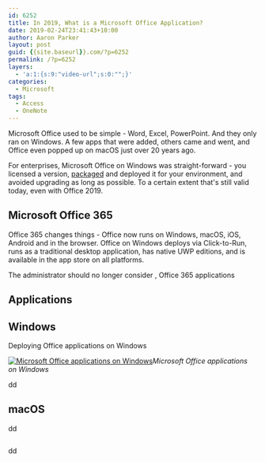 ```yaml
---
id: 6252
title: In 2019, What is a Microsoft Office Application?
date: 2019-02-24T23:41:43+10:00
author: Aaron Parker
layout: post
guid: {{site.baseurl}}.com/?p=6252
permalink: /?p=6252
layers:
  - 'a:1:{s:9:"video-url";s:0:"";}'
categories:
  - Microsoft
tags:
  - Access
  - OneNote
---
```

Microsoft Office used to be simple - Word, Excel, PowerPoint. And they only ran on Windows. A few apps that were added, others came and went, and Office even popped up on macOS just over 20 years ago.

For enterprises, Microsoft Office on Windows was straight-forward - you licensed a version, [packaged]({{site.baseurl}}/office-2013-customization/) and deployed it for your environment, and avoided upgrading as long as possible. To a certain extent that's still valid today, even with Office 2019.

## Microsoft Office 365

Office 365 changes things - Office now runs on Windows, macOS, iOS, Android and in the browser. Office on Windows deploys via Click-to-Run, runs as a traditional desktop application, has native UWP editions, and is available in the app store on all platforms.

The administrator should no longer consider , Office 365 applications 

## Applications

## Windows

Deploying Office applications on Windows 



[<img src="{{site.baseurl}}.com/media/2019/02/Office365-Apps-StartMenu-v2-1024x576.png" alt="Microsoft Office applications on Windows" class="wp-image-6255" srcset="{{site.baseurl}}.com/media/2019/02/Office365-Apps-StartMenu-v2-1024x576.png 1024w, {{site.baseurl}}.com/media/2019/02/Office365-Apps-StartMenu-v2-150x84.png 150w, {{site.baseurl}}.com/media/2019/02/Office365-Apps-StartMenu-v2-300x169.png 300w, {{site.baseurl}}.com/media/2019/02/Office365-Apps-StartMenu-v2-768x432.png 768w" sizes="(max-width: 1024px) 100vw, 1024px" />](blob:{{site.baseurl}}.com/c9564118-065d-45b9-b640-6558f88fb6c7)*Microsoft Office applications on Windows*

dd

## macOS

dd

<img src="{{site.baseurl}}.com/media/2019/02/MicrosoftOffice-macOS-1024x640.png" alt="" class="wp-image-6256" srcset="{{site.baseurl}}.com/media/2019/02/MicrosoftOffice-macOS-1024x640.png 1024w, {{site.baseurl}}.com/media/2019/02/MicrosoftOffice-macOS-150x94.png 150w, {{site.baseurl}}.com/media/2019/02/MicrosoftOffice-macOS-300x188.png 300w, {{site.baseurl}}.com/media/2019/02/MicrosoftOffice-macOS-768x480.png 768w" sizes="(max-width: 1024px) 100vw, 1024px" /> 

dd